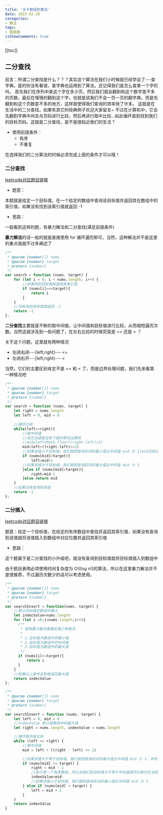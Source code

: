 ```yaml
---
title: '关于数组的算法'
date: 2023-02-28
categories:
- 算法
tags:
- 面面面
isShowComments: true
---
```


[[toc]]

## 二分查找

前言：所谓二分查找是什么？？？其实这个算法在我们小时候就已经学会了---查字典。是的你没有看错，查字典也运用到了算法。还记得我们是怎么查某一个字的吗，
首先我们在序列中查这个字在多少页，然后我们就会翻到和这个数字差不多的页数，最后在慢慢的翻到这个字。也就是说我们不会一页一页的翻字典，而是先翻到和这个页数差不多的地方，这样就使得我们查询的效率快了许多。
这就是在生活中的二分查找，如果有其它的经典例子欢迎大家留言~
不过在计算机中，它会先翻到字典中间去与页码进行比较，然后再进行取中比较...如此循环直到找到我们的目标页码。这就是二分查找，是不是很贴近我们的生活？

* 使用前提条件：
  * 有序
  * 不重复

在选择我们的二分算法的时候必须完成上面的条件才可以哦！

### 二分查找

[leetcode对应题目链接](https://leetcode.cn/problems/binary-search/)

* 题意：

本题就是给定一个目标值，在一个给定的数组中查询该目标值并返回其在数组中的索引值，如果没有找到该索引值就返回 -1

* 思路：

一般看到这样的题，有暴力解法和二分查找(满足前提条件)

**暴力解法**的话一般的就是直接使用 for 循环遍历即可，当然，这种解法并不是这里的重点我就不过多阐述了

```js
/**
 * @param {number[]} nums
 * @param {number} target
 * @return {number}
 */
var search = function (nums, target) {
    for (let i = 0; i < nums.length; i++) {
        //如果找到目标值就返回其索引值
        if (nums[i]===target){
            return i
        }
    }
    //没有找到目标值就返回 -1
    return -1
};
```

**二分查找**主要就是不断的取中间值，让中间值和目标值进行比较，从而缩短遍历次数。当然这就涉及到一些问题了，在左右比较的时候究竟是 <= 还是 < ？

关于这个问题，这里就有两种情况

* 左闭右闭---[left,right]--- <=
* 左闭右开---[left,right)--- <

当然，它们的主要区别肯定不是 <= 和 < 了，而是边界处理问题，我们先来看第一种情况吧

```js
/**
 * @param {number[]} nums
 * @param {number} target
 * @return {number}
 */
var search = function (nums, target) {
    let right = nums.length
    let left = 0, mid = 0
          
    //循环比较
    while(left<=right){
        //取中间值
        //该方法速度没有下面的移位运算快
        //mid=left+Math.floor((right-left)/2)
        mid=left+((right-left)>>1)
        //如果该值小于目标值，我们就把查询区间的最小值比中间值 mid 大 1(mid已经比较过了无需再进行比较) 
        if (nums[mid]<target){
            left=mid+1
        //如果该值大于目标值，我们就把查询区间的最大值比中间值 mid 小 1
        }else if (nums[mid]>target){
            right=mid-1
        }else return mid
    }
    //如果没有查询到该值
    return -1
};
```

### 二分插入

[leetcode对应题目链接](https://leetcode.cn/problems/search-insert-position/)

题意：给定一个目标值，在给定的有序数组中查找并返回其索引值，如果没有查询到该值就将该值插入到数组中对应位置并返回其索引值

* 思路：

这个题属于是二分查找的小升级吧，就没有查询到目标值就将目标值插入到数组中

由于题目表明必须使用时间复杂度为 O((log n))的算法，所以在这里暴力解法并不是很推荐，不过遍历次数少的话可以考虑使用。

```js
/**
 * @param {number[]} nums
 * @param {number} target
 * @return {number}
 */
var searchInsert = function(nums, target) {
    //默认目标值在数组中最大
    let indecValue=nums.length
    for (let i =0;i<nums.length;i++){
      /**
       * 使用暴力解法需要处理三种情况
       * 
       * 1.目标值为数组中的最小值
       * 2.目标值为数组中的中间值
       * 3.目标值为数组中的最大值
       */
      if (nums[i]>=target){
          return i
      }
    }
    //如果以上条件达到就返回最大值
    return indecValue
};
```

```js
/**
 * @param {number[]} nums
 * @param {number} target
 * @return {number}
 */
var searchInsert = function (nums, target) {
    let left = 0, mid = 0
    //indexValue 默认是数组中的最大值
    let right = nums.length, indexValue = nums.length

    //循环取中值比较
    while (left <= right) {
        //取中间值
        mid = left + ((right - left) >> 1)

        //如果该值大于等于目标值，我们就把查询区间的最大值比中间值 mid 小 1，并将索引号赋值给 idnexValue
        if (nums[mid] >= target) {
            right = mid - 1
            //由于是一个有序数组，所以当我们的目标值大于等于中间值就可以取代在当前位置的值，而被取代后的值就想后移一位
            indexValue=mid
            //如果该值小于目标值，我们就把查询区间的最小值比中间值 mid 大 1
        } else if (nums[mid] < target) {
            left = mid + 1
        }
    }
    return indexValue
}
```

<reward/>
